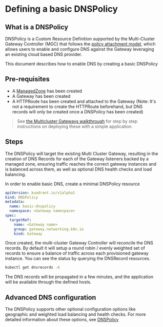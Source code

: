# Defining a basic DNSPolicy

## What is a DNSPolicy

DNSPolicy is a Custom Resource Definition supported by the Multi-Cluster Gateway Controller (MGC) that follows the
[policy attachment model](https://gateway-api.sigs.k8s.io/references/policy-attachment/),
which allows users to enable and configure DNS against the Gateway  leveraging an existing cloud based DNS provider.

This document describes how to enable DNS by creating a basic DNSPolicy

## Pre-requisites

* A [ManagedZone](../managed-zone.md) has been created
* A Gateway has been created
* A HTTPRoute has been created and attached to the Gateway (Note: It's not a
requirement to create the HTTPRoute beforehand, but DNS records will only
be created once a DNSPolicy has been created)

> See [the Multicluster Gateways walkthrough](../how-to/multicluster-gateways-walkthrough.md) for step by step
instructions on deploying these with a simple application.

## Steps

The DNSPolicy will target the existing Multi Cluster Gateway, resulting in the
creation of DNS Records for each of the Gateway listeners backed by a managed zone,
ensuring traffic reaches the correct gateway instances and is balanced across them, as well as optional DNS health checks and load balancing.

In order to enable basic DNS, create a minimal DNSPolicy resource

```yaml
apiVersion: kuadrant.io/v1alpha1
kind: DNSPolicy
metadata:
  name: basic-dnspolicy
  namespace: <Gateway namespace>
spec:
  targetRef:
    name: <Gateway name>
    group: gateway.networking.k8s.io
    kind: Gateway     
```

Once created, the multi-cluster Gateway Controller will reconcile the DNS records.
By default it will setup a round robin / evenly weighted set of records to ensure a balance of traffic across each provisioned gateway instance. You can see the status by querying the DNSRecord resources.

```sh
kubectl get dnsrecords -A
```

The DNS records will be propagated in a few minutes, and the application will
be available through the defined hosts.

## Advanced DNS configuration

The DNSPolicy supports other optional configuration options like geographic and
weighted load balancing and health checks. For more detailed information about these options, see [DNSPolicy](./dnspolicy.md)